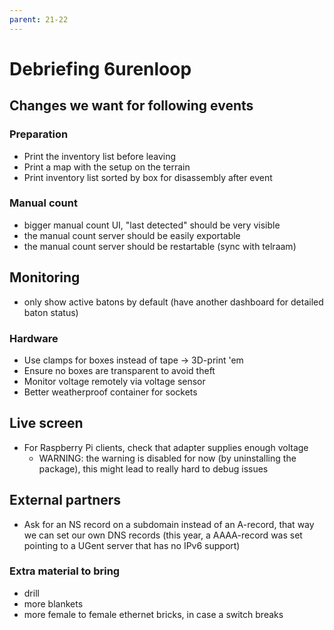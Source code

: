 ```yaml
---
parent: 21-22
---
```


# Debriefing 6urenloop

## Changes we want for following events


### Preparation

- Print the inventory list before leaving
- Print a map with the setup on the terrain
- Print inventory list sorted by box for disassembly after event


### Manual count

- bigger manual count UI, "last detected" should be very visible
- the manual count server should be easily exportable
- the manual count server should be restartable (sync with telraam)

## Monitoring

- only show active batons by default (have another dashboard for detailed baton status)

### Hardware

- Use clamps for boxes instead of tape -> 3D-print 'em
- Ensure no boxes are transparent to avoid theft
- Monitor voltage remotely via voltage sensor
- Better weatherproof container for sockets

## Live screen

- For Raspberry Pi clients, check that adapter supplies enough voltage
    - WARNING: the warning is disabled for now (by uninstalling the package), this might lead to really hard to debug issues

## External partners

- Ask for an NS record on a subdomain instead of an A-record, that way we can set our own DNS records (this year, a AAAA-record was set pointing to a UGent server that has no IPv6 support)


### Extra material to bring

- drill
- more blankets
- more female to female ethernet bricks, in case a switch breaks
